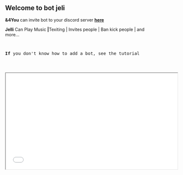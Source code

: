 <h2 dir="auto">Welcome to bot jeli</h2>
<p dir="auto"><strong>&amp;4You</strong> can invite bot to your discord server <strong><a href="https://discord.com/api/oauth2/authorize?client_id=950077959904059412&amp;permissions=8&amp;scope=bot">here</a></strong></p>
<p dir="auto"><strong>Jelli</strong> Can Play Music <strong>|</strong>Texiting | Invites people | Ban kick people | and more...<a id="user-content-mark" class="anchor" href="https://github.com/host-creator/joli-discord-bot/blob/gh-pages/index.md#mark" aria-hidden="true"></a></p>
<p dir="auto">&nbsp;</p>
<pre id="tw-target-text" class="tw-data-text tw-text-large tw-ta" dir="ltr" data-placeholder="Preklad"><span class="Y2IQFc" lang="en"><strong>If</strong> you don't know how to add a bot, see the tutorial</span></pre>
<p dir="auto">&nbsp;</p>
<h3 dir="auto"><iframe src="//www.youtube.com/embed/AzoWBL1I3L0" width="560" height="314" allowfullscreen="allowfullscreen"></iframe></h3>
<p>&nbsp;</p>
